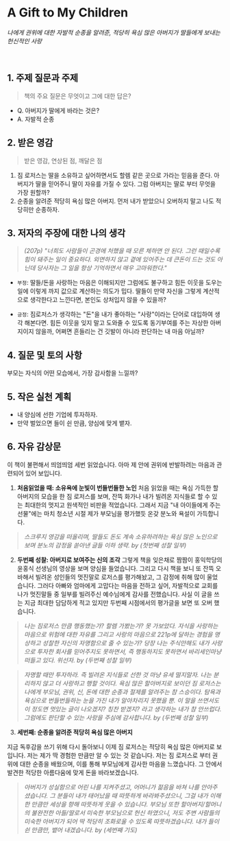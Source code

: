 # A Gift to My Children


*나에게 권위에 대한 자발적 순종을 알려준, 적당히 욕심 많은 아버지가 딸들에게 보내는 헌신적인 사랑*
<!--more-->
<br />

## 1. 주제 질문과 주제
> 책의 주요 질문은 무엇이고 그에 대한 답은?

- Q. 아버지가 딸에게 바라는 것은?
- A. 자발적 순종

## 2. 받은 영감
> 받은 영감, 연상된 점, 깨달은 점

1. 짐 로저스는 딸을 소유하고 싶어하면서도 할렘 같은 곳으로 가라는 믿음을 준다. 아버지가 딸을 믿어주니 딸이 자유를 가질 수 있다. 그럼 아버지는 딸로 부터 무엇을 가장 원할까?
2. 순종을 알려준 적당히 욕심 많은 아버지. 먼저 내가 받았으니 오버하지 말고 나도 적당히만 순종하자.

## 3. 저자의 주장에 대한 나의 생각
> *(207p) "너희도 사람들이 곤경에 처했을 때 모른 체하면 안 된다. 그런 때일수록 힘이 돼주는 일이 중요하다. 외면하지 않고 곁에 있어주는 데 큰돈이 드는 것도 아닌데 당사자는 그 일을 항상 기억하면서 매우 고마워한다."*

- `부정`: 딸들/돈을 사랑하는 마음은 이해되지만 그럼에도 불구하고 힘든 이웃을 도우는 일에 이렇게 까지 값으로 계산하는 의도가 밉다.  딸들이 만약 자신을 그렇게 계산적으로 생각한다고 느낀다면, 본인도 상처입지 않을 수 있을까?

- `긍정`: 짐로저스가 생각하는 "돈"을 내가 좋아하는 "사랑"이라는 단어로 대입하여 생각 해본다면.
힘든 이웃을 잊지 말고 도와줄 수 있도록 동기부여를 주는 자상한 아버지이지 않을까, 어쩌면 흔들리는 건 깃발이 아니라 판단하는 내 마음 아닐까?


## 4. 질문 및 토의 사항
부모는 자식의 어떤 모습에서, 가장 감사함을 느낄까?

## 5. 작은 실천 계획
- 내 양심에 선한 기업에 투자하자.
- 만약 벌었으면 들이 쉰 만큼, 양심에 맞게 뱉자.

## 6. 자유 감상문
이 책이 불편해서 띄엄띄엄 세번 읽었습니다. 
아마 제 안에 권위에 반발하려는 마음과 관련되어 있어 보입니다.

1. **처음읽었을 때: 소유욕에 눈빛이 번들번들한 노인**
처음 읽었을 때는 욕심 가득한 할아버지의 모습을 한 짐 로저스를 보며, 잔뜩 화가나 내가 빌려온 지식들로 할 수 있는 최대한의 멋지고 원색적인 비판을 적었습니다. 그래서 지금 "내 아이들에게 주는 선물"에는 마치 청소년 시절 제가 부모님을 평가했듯 온갖 분노와 욕설이 가득합니다.

> *스크루지 영감을 떠올리며, 딸들도 돈도 계속 소유하려하는 욕심 많은 노인으로 보며 분노의 감정을 쏟아낸 글들 이하 생략. by (첫번째 성찰 일부)*

2. **두번째 성찰: 아버지로 보여주는 신의 조각**
그렇게 책을 잊은채로 짬짬이 홍익학당의 윤홍식 선생님의 영상을 보며 양심을 들었습니다. 그리고 다시 책을 보니 또 잔뜩 오바해서 빌려온 성인들의 멋진말로 로저스를 평가해놨고, 그 감정에 취해 많이 울었습니다. 그러다 아빠와 엄마에게 고맙다는 마음을 전하고 싶어, 자발적으로 교회를 나가 멋진말들 중 일부를 빌려주신 예수님에게 감사를 전했습니다. 사실 이 글을 쓰는 지금 최대한 담담하게 적고 있지만 두번째 시점에서의 평가글을 보면 또 오버 했습니다.

> *나는 짐로저스 만큼 행동했는가? 할렘 가봤는가? 못 가보았다. 자식을 사랑하는 마음으로 위험에 대한 자유를 그리고 사랑의 마음으로 221p에 달하는 경험을 명상하고 성찰한 자신의 자명함으로 줄 수 있는가? 당장 나는 주식만해도 내가 사랑으로 투자한 회사를 믿어주지도 못하면서, 즉 행동하지도 못하면서 바리세인마냥 떠들고 있다. 위선자. by (두번째 성찰 일부)*

> *자명할 때만 투자하라. 즉 빌려온 지식들로 선한 것 마냥 유세 떨지말자. 나는 분리하지 않고 더 사랑하고 행할 것이다. 욕심 많은 할아버지로 보이던 짐 로저스는 나에게 부모님, 권위, 신, 돈에 대한 순종과 절제를 알려주는 참 스승이다. 탐욕과 욕심으로 번들번들하는 눈을 가진 내가 알아차리지 못했을 뿐. 이 말을 쓰면서도 이 정도면 멋있는 글이 나오겠지? 칭찬 받겠지? 라고 생각하는 내가 참 안쓰럽다. 그럼에도 판단할 수 있는 사랑을 주심에 감사합니다. by (두번째 성찰 일부)*


3. **세번째: 순종을 알려준 적당히 욕심 많은 아버지**

지금 독후감을 쓰기 위해 다시 돌아보니 이제 짐 로저스는 적당히 욕심 많은 아버지로 보입니다.
저는 제가 딱 경험한 만큼만 알 수 있는 것 같습니다. 저는 짐 로저스로 부터 권위에 대한 순종을 배웠으며, 이를 통해 부모님에게 감사한 마음을 느꼈습니다. 그 안에서 발견한 적당한 아름다움에 맞게 돈을 바라보겠습니다.

> *아버지가 성실함으로 어린 나를 지켜주셨고, 어머니가 젊음을 바쳐 나를 안아주셨습니다.
그 분들이 내가 태어났을 때 따뜻하게 바라봐주셨으니, 그걸 내가 이해한 만큼만 세상을 향해 따뜻하게 웃을 수 있습니다. 부모님 또한 할아버지/할머니의 불완전한 아들/딸로서 미숙한 부모님으로 헌신 하였으니, 저도 주변 사람들의 미숙한 아버지가 되어 딱 적당히 조화로울 수 있도록 따뜻하겠습니다. 내가 들이쉰 만큼만, 뱉어 내겠습니다. by (세번째 기도)*

